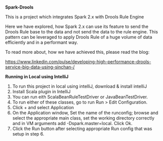 **Spark-Drools**

This is a project which integrates Spark 2.x with Drools Rule Engine

Here we have explored, how Spark 2.x can use its feature to send the Drools
Rule base to the data and not send the data to the rule engine. This pattern can be leveraged to apply 
Drools Rule of a huge volume of data efficiently and in a performant way.

To read more about, how we have achieved this, please read the blog:

https://www.linkedin.com/pulse/developing-high-performance-drools-service-big-data-using-sinchan-/

**Running in Local using IntelliJ**

1. To run this project in local using intelliJ, download & install intelliJ
2. Install Scala plugin in IntelliJ
3. You can run eith ScalaBeanRuleTestDriver or JavaBeanTestDriver.
4. To run either of these classes, go to run Run > Edit Configuration.
5. Click + and select Application
6. On the Application window, Set the name of the runconfig; browse and select the appropriate main class, set the working directory correctly and in VM arguments add -Dspark.master=local. Click Ok.
7. Click the Run button after selecting appropriate Run config that was setup in step 6.
